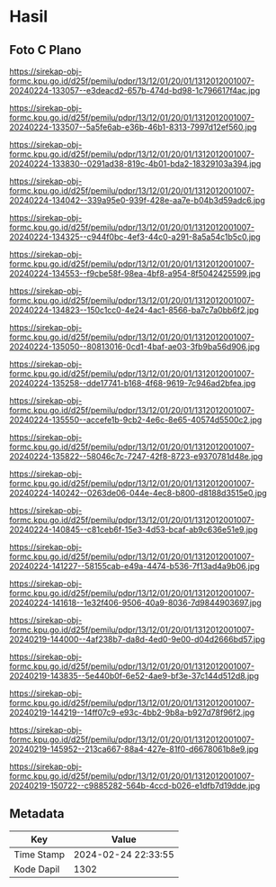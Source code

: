 # Hasil

## Foto C Plano

https://sirekap-obj-formc.kpu.go.id/d25f/pemilu/pdpr/13/12/01/20/01/1312012001007-20240224-133057--e3deacd2-657b-474d-bd98-1c796617f4ac.jpg

https://sirekap-obj-formc.kpu.go.id/d25f/pemilu/pdpr/13/12/01/20/01/1312012001007-20240224-133507--5a5fe6ab-e36b-46b1-8313-7997d12ef560.jpg

https://sirekap-obj-formc.kpu.go.id/d25f/pemilu/pdpr/13/12/01/20/01/1312012001007-20240224-133830--0291ad38-819c-4b01-bda2-18329103a394.jpg

https://sirekap-obj-formc.kpu.go.id/d25f/pemilu/pdpr/13/12/01/20/01/1312012001007-20240224-134042--339a95e0-939f-428e-aa7e-b04b3d59adc6.jpg

https://sirekap-obj-formc.kpu.go.id/d25f/pemilu/pdpr/13/12/01/20/01/1312012001007-20240224-134325--c944f0bc-4ef3-44c0-a291-8a5a54c1b5c0.jpg

https://sirekap-obj-formc.kpu.go.id/d25f/pemilu/pdpr/13/12/01/20/01/1312012001007-20240224-134553--f9cbe58f-98ea-4bf8-a954-8f5042425599.jpg

https://sirekap-obj-formc.kpu.go.id/d25f/pemilu/pdpr/13/12/01/20/01/1312012001007-20240224-134823--150c1cc0-4e24-4ac1-8566-ba7c7a0bb6f2.jpg

https://sirekap-obj-formc.kpu.go.id/d25f/pemilu/pdpr/13/12/01/20/01/1312012001007-20240224-135050--80813016-0cd1-4baf-ae03-3fb9ba56d906.jpg

https://sirekap-obj-formc.kpu.go.id/d25f/pemilu/pdpr/13/12/01/20/01/1312012001007-20240224-135258--dde17741-b168-4f68-9619-7c946ad2bfea.jpg

https://sirekap-obj-formc.kpu.go.id/d25f/pemilu/pdpr/13/12/01/20/01/1312012001007-20240224-135550--accefe1b-9cb2-4e6c-8e65-40574d5500c2.jpg

https://sirekap-obj-formc.kpu.go.id/d25f/pemilu/pdpr/13/12/01/20/01/1312012001007-20240224-135822--58046c7c-7247-42f8-8723-e9370781d48e.jpg

https://sirekap-obj-formc.kpu.go.id/d25f/pemilu/pdpr/13/12/01/20/01/1312012001007-20240224-140242--0263de06-044e-4ec8-b800-d8188d3515e0.jpg

https://sirekap-obj-formc.kpu.go.id/d25f/pemilu/pdpr/13/12/01/20/01/1312012001007-20240224-140845--c81ceb6f-15e3-4d53-bcaf-ab9c636e51e9.jpg

https://sirekap-obj-formc.kpu.go.id/d25f/pemilu/pdpr/13/12/01/20/01/1312012001007-20240224-141227--58155cab-e49a-4474-b536-7f13ad4a9b06.jpg

https://sirekap-obj-formc.kpu.go.id/d25f/pemilu/pdpr/13/12/01/20/01/1312012001007-20240224-141618--1e32f406-9506-40a9-8036-7d9844903697.jpg

https://sirekap-obj-formc.kpu.go.id/d25f/pemilu/pdpr/13/12/01/20/01/1312012001007-20240219-144000--4af238b7-da8d-4ed0-9e00-d04d2666bd57.jpg

https://sirekap-obj-formc.kpu.go.id/d25f/pemilu/pdpr/13/12/01/20/01/1312012001007-20240219-143835--5e440b0f-6e52-4ae9-bf3e-37c144d512d8.jpg

https://sirekap-obj-formc.kpu.go.id/d25f/pemilu/pdpr/13/12/01/20/01/1312012001007-20240219-144219--14ff07c9-e93c-4bb2-9b8a-b927d78f96f2.jpg

https://sirekap-obj-formc.kpu.go.id/d25f/pemilu/pdpr/13/12/01/20/01/1312012001007-20240219-145952--213ca667-88a4-427e-81f0-d6678061b8e9.jpg

https://sirekap-obj-formc.kpu.go.id/d25f/pemilu/pdpr/13/12/01/20/01/1312012001007-20240219-150722--c9885282-564b-4ccd-b026-e1dfb7d19dde.jpg


## Metadata

| Key        | Value               |
| ---------- | ------------------- |
| Time Stamp | 2024-02-24 22:33:55 |
| Kode Dapil | 1302                |




